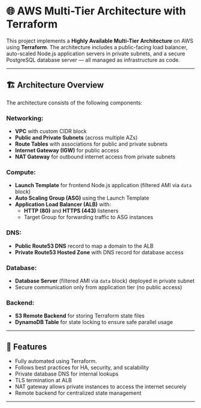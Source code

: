 # 🌐 AWS Multi-Tier Architecture with Terraform

This project implements a **Highly Available Multi-Tier Architecture** on AWS using **Terraform**. The architecture includes a public-facing load balancer, auto-scaled Node.js application servers in private subnets, and a secure PostgreSQL database server — all managed as infrastructure as code.

---

## 🏗️ Architecture Overview

The architecture consists of the following components:

### Networking:
- **VPC** with custom CIDR block
- **Public and Private Subnets** (across multiple AZs)
- **Route Tables** with associations for public and private subnets
- **Internet Gateway (IGW)** for public access
- **NAT Gateway** for outbound internet access from private subnets

### Compute:
- **Launch Template** for frontend Node.js application (filtered AMI via `data` block)
- **Auto Scaling Group (ASG)** using the Launch Template
- **Application Load Balancer (ALB)** with:
  - **HTTP (80)** and **HTTPS (443)** listeners
  - Target Group for forwarding traffic to ASG instances

### DNS:
- **Public Route53 DNS** record to map a domain to the ALB
- **Private Route53 Hosted Zone** with DNS record for database access

### Database:
- **Database Server** (filtered AMI via `data` block) deployed in private subnet
- Secure communication only from application tier (no public access)

### Backend:
- **S3 Remote Backend** for storing Terraform state files
- **DynamoDB Table** for state locking to ensure safe parallel usage

---

## 🚀 Features

- Fully automated using Terraform.
- Follows best practices for HA, security, and scalability
- Private database DNS for internal lookups
- TLS termination at ALB
- NAT gateway allows private instances to access the internet securely
- Remote backend for centralized state management

---

